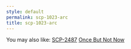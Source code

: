 ```yaml
---
style: default
permalink: scp-1023-arc
title: scp-1023-arc
---
```

You may also like:
[SCP-2487](http://scp-wiki.net/scp-2487)
[Once But Not Now](http://scp-wiki.net/once-but-not-now)